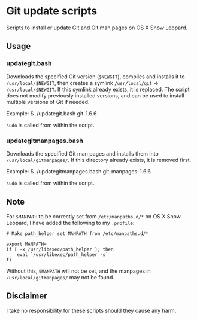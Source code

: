 Git update scripts
==================

Scripts to install or update Git and Git man pages on OS X Snow Leopard.

Usage
------------------

### updategit.bash

Downloads the specified Git version (`$NEWGIT`), compiles and installs it to `/usr/local/$NEWGIT`,
then creates a symlink `/usr/local/git` -> `/usr/local/$NEWGIT`.
If this symlink already exists, it is replaced.
The script does not modify previously installed versions, and can be used to install multiple versions of Git if needed.

Example:
	$ ./updategit.bash git-1.6.6

`sudo` is called from within the script.


### updategitmanpages.bash

Downloads the specified Git man pages and installs them into `/usr/local/gitmanpages/`.
If this directory already exists, it is removed first.

Example:
	$ ./updategitmanpages.bash git-manpages-1.6.6

`sudo` is called from within the script.


Note
------------------

For `$MANPATH` to be correctly set from `/etc/manpaths.d/*` on OS X Snow Leopard, I have added the following to my `.profile`:

	# Make path_helper set MANPATH from /etc/manpaths.d/*

	export MANPATH=
	if [ -x /usr/libexec/path_helper ]; then
		eval `/usr/libexec/path_helper -s`
	fi

Without this, `$MANPATH` will not be set, and the manpages in `/usr/local/gitmanpages/` may not be found.


Disclaimer
------------------

I take no responsibility for these scripts should they cause any harm.
